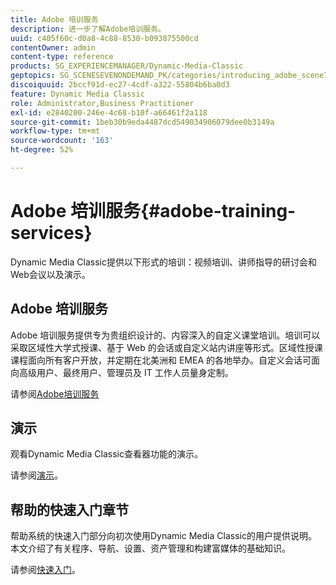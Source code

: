 ```yaml
---
title: Adobe 培训服务
description: 进一步了解Adobe培训服务。
uuid: c405f60c-d0a8-4c88-8530-b093875500cd
contentOwner: admin
content-type: reference
products: SG_EXPERIENCEMANAGER/Dynamic-Media-Classic
geptopics: SG_SCENESEVENONDEMAND_PK/categories/introducing_adobe_scene7
discoiquuid: 2bccf91d-ec27-4cdf-a322-55804b6ba0d3
feature: Dynamic Media Classic
role: Administrator,Business Practitioner
exl-id: e2840200-246e-4c68-b10f-a66461f2a118
source-git-commit: 1beb30b9eda4487dcd549034906079dee0b3149a
workflow-type: tm+mt
source-wordcount: '163'
ht-degree: 52%

---
```


# Adobe 培训服务{#adobe-training-services}

Dynamic Media Classic提供以下形式的培训：视频培训、讲师指导的研讨会和Web会议以及演示。

## Adobe 培训服务

Adobe 培训服务提供专为贵组织设计的、内容深入的自定义课堂培训。培训可以采取区域性大学式授课、基于 Web 的会话或自定义站内讲座等形式。区域性授课课程面向所有客户开放，并定期在北美洲和 EMEA 的各地举办。自定义会话可面向高级用户、最终用户、管理员及 IT 工作人员量身定制。

请参阅[Adobe培训服务](https://learning.adobe.com/)

## 演示

观看Dynamic Media Classic查看器功能的演示。

请参阅[演示](https://landing.adobe.com/zh-Hans/na/dynamic-media/ctir-2755/live-demos.html)。

## 帮助的快速入门章节

帮助系统的快速入门部分向初次使用Dynamic Media Classic的用户提供说明。 本文介绍了有关程序、导航、设置、资产管理和构建富媒体的基础知识。

请参阅[快速入门](dmc-platform-overview.md)。

